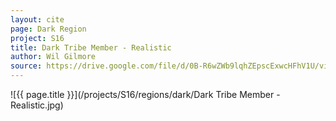 ```yaml
---
layout: cite
page: Dark Region
project: S16
title: Dark Tribe Member - Realistic
author: Wil Gilmore
source: https://drive.google.com/file/d/0B-R6wZWb9lqhZEpscExwcHFhV1U/view?usp=sharing
---
```

![{{ page.title }}](/projects/S16/regions/dark/Dark Tribe Member - Realistic.jpg)
